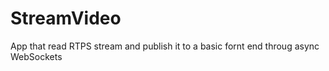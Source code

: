 # StreamVideo

App that read RTPS stream and publish it to a basic fornt end throug async WebSockets
